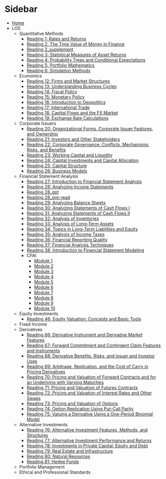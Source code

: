 # Sidebar

- [Home](/README.md)
- LOS
  - Quantitative Methods
    - [Reading 1: Rates and Returns](LOS/PM/Reading%201.md)
    - [Reading 2: The Time Value of Money in Finance](LOS/PM/Reading%202.md)
    - [Reading 2_supplement](LOS/PM/Reading%202_supplement.md)
    - [Reading 3: Statistical Measures of Asset Returns](LOS/PM/Reading%203.md)
    - [Reading 4: Probability Trees and Conditional Expectations](LOS/PM/Reading%204.md)
    - [Reading 5: Portfolio Mathematics](LOS/PM/Reading%205.md)
    - [Reading 6: Simulation Methods](LOS/PM/Reading%206.md)
  - Economics
    - [Reading 12: Firms and Market Structures](LOS/Economics/Reading%2012.md)
    - [Reading 13: Understanding Business Cycles](LOS/Economics/Reading%2013.md)
    - [Reading 14: Fiscal Policy](LOS/Economics/Reading%2014.md)
    - [Reading 15: Monetary Policy](LOS/Economics/Reading%2015.md)
    - [Reading 16: Introduction to Geopolitics](LOS/Economics/Reading%2016.md)
    - [Reading 17: International Trade](LOS/Economics/Reading%2017.md)
    - [Reading 18: Capital Flows and the FX Market](LOS/Economics/Reading%2018.md)
    - [Reading 19: Exchange Rate Calculations](LOS/Economics/Reading%2019.md)
  - Corporate Issuers
    - [Reading 20: Organizational Forms, Corporate Issuer Features, and Ownership](LOS/Corporate%20Issuer/Reading%2020.md)
    - [Reading 21: Investors and Other Stakeholders](LOS/Corporate%20Issuer/Reading%2021.md)
    - [Reading 22: Corporate Governance: Conflicts, Mechanisms, Risks, and Benefits](LOS/Corporate%20Issuer/Reading%2022.md)
    - [Reading 23: Working Capital and Liquidity](LOS/Corporate%20Issuer/Reading%2023.md)
    - [Reading 24: Capital Investments and Capital Allocation](LOS/Corporate%20Issuer/Reading%2024.md)
    - [Reading 25: Capital Structure](LOS/Corporate%20Issuer/Reading%2025.md)
    - [Reading 26: Business Models](LOS/Corporate%20Issuer/Reading%2026.md)
  - Financial Statement Analysis
    - [Reading 27: Introduction to Financial Statement Analysis](LOS/FRA/Reading%2027.md)
    - [Reading 28: Analyzing Income Statements](LOS/FRA/Reading%2028.md)
    - [Reading 28_gpt](LOS/FRA/Reading%2028_gpt.md)
    - [Reading 28_pre-read](LOS/FRA/Reading%2028_pre-read.md)
    - [Reading 29: Analyzing Balance Sheets](LOS/FRA/Reading%2029.md)
    - [Reading 30: Analyzing Statements of Cash Flows I](LOS/FRA/Reading%2030.md)
    - [Reading 31: Analyzing Statements of Cash Flows II](LOS/FRA/Reading%2031.md)
    - [Reading 32: Analysis of Inventories](LOS/FRA/Reading%2032.md)
    - [Reading 33: Analysis of Long-Term Assets](LOS/FRA/Reading%2033.md)
    - [Reading 34: Topics in Long-Term Liabilities and Equity](LOS/FRA/Reading%2034.md)
    - [Reading 35: Analysis of Income Taxes](LOS/FRA/Reading%2035.md)
    - [Reading 36: Financial Reporting Quality](LOS/FRA/Reading%2036.md)
    - [Reading 37: Financial Analysis Techniques](LOS/FRA/Reading%2037.md)
    - [Reading 38: Introduction to Financial Statement Modeling](LOS/FRA/Reading%2038.md)
    - CFAI
      - [Module 1](LOS/FRA/CFAI/Module%201.md)
      - [Module 2](LOS/FRA/CFAI/Module%202.md)
      - [Module 3](LOS/FRA/CFAI/Module%203.md)
      - [Module 4](LOS/FRA/CFAI/Module%204.md)
      - [Module 5](LOS/FRA/CFAI/Module%205.md)
      - [Module 6](LOS/FRA/CFAI/Module%206.md)
      - [Module 7](LOS/FRA/CFAI/Module%207.md)
      - [Module 8](LOS/FRA/CFAI/Module%208.md)
      - [Module 9](LOS/FRA/CFAI/Module%209.md)
      - [Module 10](LOS/FRA/CFAI/Module%2010.md)
  - Equity Investments
    - [Reading 46: Equity Valuation: Concepts and Basic Tools](LOS/Equity/Reading%2046.md)
  - Fixed Income
  - Derivatives
    - [Reading 66: Derivative Instrument and Derivative Market Features](LOS/Derivatives/Reading%2066.md)
    - [Reading 67: Forward Commitment and Contingent Claim Features and Instruments](LOS/Derivatives/Reading%2067.md)
    - [Reading 68: Derivative Benefits, Risks, and Issuer and Investor Uses](LOS/Derivatives/Reading%2068.md)
    - [Reading 69: Arbitrage, Replication, and the Cost of Carry in Pricing Derivatives](LOS/Derivatives/Reading%2069.md)
    - [Reading 70: Pricing and Valuation of Forward Contracts and for an Underlying with Varying Maturities](LOS/Derivatives/Reading%2070.md)
    - [Reading 71: Pricing and Valuation of Futures Contracts](LOS/Derivatives/Reading%2071.md)
    - [Reading 72: Pricing and Valuation of Interest Rates and Other Swaps](LOS/Derivatives/Reading%2072.md)
    - [Reading 73: Pricing and Valuation of Options](LOS/Derivatives/Reading%2073.md)
    - [Reading 74: Option Replication Using Put–Call Parity](LOS/Derivatives/Reading%2074.md)
    - [Reading 75: Valuing a Derivative Using a One-Period Binomial Model](LOS/Derivatives/Reading%2075.md)
  - Alternative Investments
    - [Reading 76: Alternative Investment Features, Methods, and Structures](LOS/Alts/Reading%2076.md)
    - [Reading 77: Alternative Investment Performance and Returns](LOS/Alts/Reading%2077.md)
    - [Reading 78: Investments in Private Capital: Equity and Debt](LOS/Alts/Reading%2078.md)
    - [Reading 79: Real Estate and Infrastructure](LOS/Alts/Reading%2079.md)
    - [Reading 80: Natural Resources](LOS/Alts/Reading%2080.md)
    - [Reading 81: Hedge Funds](LOS/Alts/Reading%2081.md)
  - Portfolio Management
  - Ethical and Professional Standards
